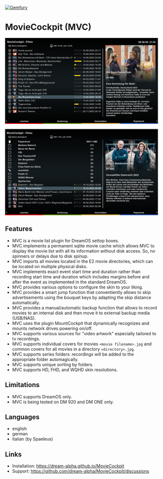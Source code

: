 [![Gemfury](https://badge.fury.io/fp/gemfury.svg)](https://gemfury.com/f/partner)

# MovieCockpit (MVC)

![Screenshot](mvc.png)

![Screenshot](mvc2.png)

## Features
- MVC is a movie list plugin for DreamOS settop boxes.
- MVC implements a permanent sqlite movie cache which allows MVC to display the movie list with all its information without disk access. So, no spinners or delays due to disk spinup.
- MVC imports all movies located in the E2 movie directories, which can be located on multiple physical disks.
- MVC implements exact event start time and duration rather than recording start time and duration which includes margins before and after the event as implemented in the standard DreamOS.
- MVC provides various options to configure the skin to your liking.
- MVC provides a smart jump function that conventiently allows to skip advertisements using the bouquet keys by adapting the skip distance automatically.
- MVC provides a manual/automatic backup function that allows to record movies to an internal disk and then move it to external backup media (USB/NAS).
- MVC uses the plugin MountCockpit that dynamically recognizes and mounts network drives powering on/off.
- MVC supports various sources for "video artwork" especially tailored to tv recordings.
- MVC supports individual covers for movies ```<movie filename>.jpg``` and common covers for all movies in a directory ```<directory>.jpg```.
- MVC supports series folders: recordings will be added to the appropriate folder automagically.
- MVC supports unique sorting by folders.
- MVC supports HD, FHD, and WQHD skin resolutions.

## Limitations
- MVC supports DreamOS only.
- MVC is being tested on DM 920 and DM ONE only.

## Languages
- english
- german
- italian (by Spaeleus)

## Links
- Installation: https://dream-alpha.github.io/MovieCockpit
- Support: https://github.com/dream-alpha/MovieCockpit/discussions
